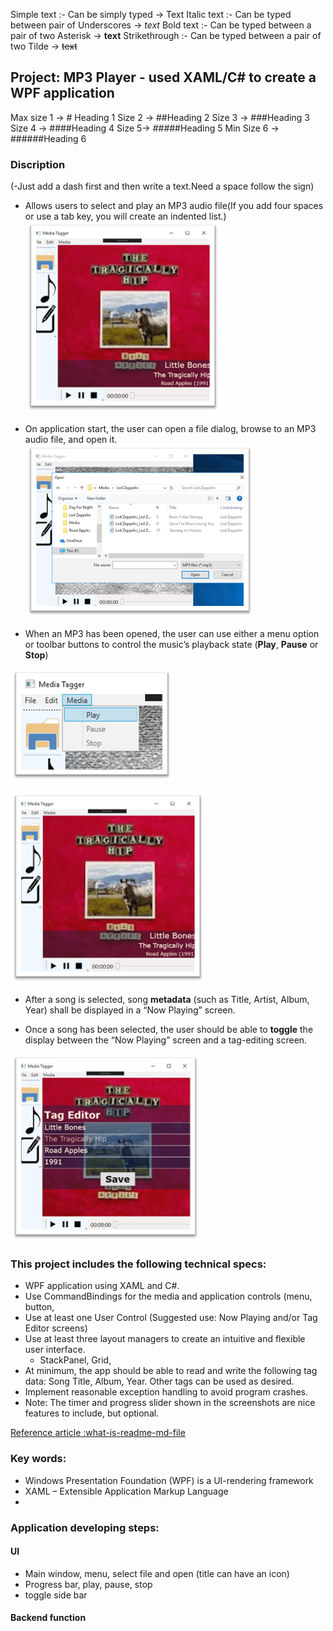 ﻿Simple text :- Can be simply typed → Text
Italic text :- Can be typed between pair of Underscores → _text_
Bold text :- Can be typed between a pair of two Asterisk → **text**
Strikethrough :- Can be typed between a pair of two Tilde → ~~text~~

## Project: MP3 Player - used XAML/C# to create a WPF application 

Max size 1 → # Heading 1
Size 2 → ##Heading 2
Size 3 → ###Heading 3
Size 4 → ####Heading 4
Size 5→ #####Heading 5
Min Size 6 → ######Heading 6

### Discription
(-Just add a dash first and then write a text.Need a space follow the sign)
- Allows users to select and play an MP3 audio file(If you add four spaces or use a tab key, you will create an indented list.)
![image](./images/File-Menu.png)

- On application start, the user can open a file dialog, browse to an MP3 audio file, and open it. 
![image](./images/Open-File-dialog.png)

- When an MP3 has been opened, the user can use either a menu option or toolbar buttons to control the music’s playback state (**Play**, **Pause** or **Stop**)

![image](./images/Media-Menu.png)

![image](./images/Now-Playing-screen.png)

- After a song is selected, song **metadata** (such as Title, Artist, Album, Year) shall be displayed in a “Now Playing” screen. 

- Once a song has been selected, the user should be able to **toggle** the display between the “Now Playing” screen and a tag-editing screen.

![image](./images/Tag-Editor-screen.png)

### This project includes the following technical specs:
-   WPF application using XAML and C#.
-   Use CommandBindings for the media and application controls (menu, button,
-   Use at least one User Control (Suggested use: Now Playing and/or Tag Editor screens)
-   Use at least three layout managers to create an intuitive and flexible user interface.
	- StackPanel, Grid,
-   At minimum, the app should be able to read and write the following tag data: Song Title, Album, Year. Other tags can be used as desired.
-   Implement reasonable exception handling to avoid program crashes.
-   Note: The timer and progress slider shown in the screenshots are nice features to include, but optional.

[Reference article :what-is-readme-md-file](https://www.geeksforgeeks.org/what-is-readme-md-file/)

### Key words:
- Windows Presentation Foundation (WPF) is a UI-rendering framework
- XAML – Extensible Application Markup Language
- 

### Application developing steps:
#### UI 
- Main window, menu, select file and open (title can have an icon)
- Progress bar, play, pause, stop
- toggle side bar
#### Backend function